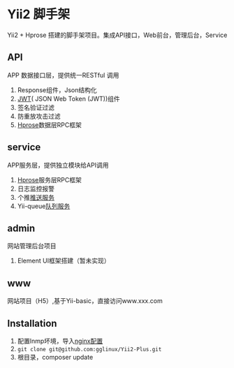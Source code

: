 Yii2  脚手架
====================
Yii2 + Hprose 搭建的脚手架项目。集成API接口，Web前台，管理后台，Service

## API
APP 数据接口层，提供统一RESTful 调用
1. Response组件，Json结构化
2. [JWT](https://tools.ietf.org/html/rfc7519)( JSON Web Token (JWT))组件 
3. 签名验证过滤
4. 防重放攻击过滤
5. [Hprose](https://github.com/hprose/hprose-php)数据层RPC框架

service
------------
APP服务层，提供独立模块给API调用
1. [Hprose](https://github.com/hprose/hprose-php)服务层RPC框架
2. 日志监控报警
3. 个推[推送服务](doc/guide/getui.md)
4. Yii-queue[队列服务](doc/guide/queue.md)

admin
------------
网站管理后台项目
1. Element UI框架搭建（暂未实现）


www
------------
网站项目（H5）,基于Yii-basic，直接访问www.xxx.com

Installation
------------
1. 配置lnmp坏境，导入[nginx配置](doc/nginx_conf)
2. ``` git clone git@github.com:gglinux/Yii2-Plus.git ```
3. 根目录，composer update


